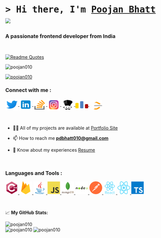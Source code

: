 
# <samp>&gt; Hi there, I'm <a href="https://poojan-bhatt.netlify.app/" target="_blank">Poojan Bhatt</a> <img src="https://media.giphy.com/media/hvRJCLFzcasrR4ia7z/giphy.gif" width="25"> </samp>

<h3 align="left">A passionate frontend developer from India</h3>

<br/>

[![Readme Quotes](https://quotes-github-readme.vercel.app/api?type=horizontal&theme=monokai)](https://github.com/piyushsuthar/github-readme-quotes)

<p align="left">
    <img src="https://komarev.com/ghpvc/?username=poojan010&label=Profile%20views&color=0e75b6&style=flat" alt="poojan010" />
</p>

<!-- <p align="left"> <a href="https://github.com/ryo-ma/github-profile-trophy"><img src="https://github-profile-trophy.vercel.app/?username=poojan010" alt="poojan010" /></a> </p> -->

<p align="left">
    <a href="https://twitter.com/poojan010" target="blank">
        <img src="https://img.shields.io/twitter/follow/poojan010?logo=twitter&style=for-the-badge" alt="poojan010" />
    </a>
</p>

<h3 align="left">Connect with me :</h3>

<p align="left">
    <a href="https://twitter.com/poojan010" target="_blank">
        <img align="center" src="assets/twitter-icon.svg" alt="poojan010" height="35" width="40" />
    </a>
    <a href="https://linkedin.com/in/poojan-bhatt-8b7612187" target="_blank">
        <img align="center" src="assets/linkedin-icon.svg" height="35" width="40" />
    </a>
    <a href="https://stackoverflow.com/users/16914783/poojan-bhatt" target="_blank">
        <img align="center" src="assets/stackOverflow-icon.svg" alt="poojan-bhatt" height="30" width="40" />
    </a>
    <a href="https://instagram.com/poojan010" target="_blank">
        <img align="center" src="assets/insta-icon.svg" alt="poojan010" height="38" width="40" />
    </a>
    <a href="https://www.codechef.com/users/poojan_bhatt" target="_blank">
        <img align="center" src="assets/codechef-icon.svg" alt="poojan_bhatt" height="30" width="40" />
    </a>
    <a href="https://codeforces.com/profile/poojan010" target="_blank">
        <img align="center" src="assets/codeforces-icon.svg" alt="poojan010" height="30" width="40" />
    </a>
    <a href="https://www.leetcode.com/poojan010" target="_blank">
        <img align="center" src="assets/leetcode-icon.svg" alt="poojan010" height="30" width="40" />
    </a>
</p>

<br/>

- 👨‍💻 All of my projects are available at [Portfolio Site](https://poojan-bhatt.netlify.app/)

- 📫 How to reach me **pdbhatt010@gmail.com**

- 📄 Know about my experiences [Resume](https://drive.google.com/file/d/1_X4JYKlMil8gn8GL5PkyP6d3f6y_3GK5/view?usp=sharing)

<br/>

<h3 align="left">Languages and Tools :</h3>

<p align="left">
    <a href="https://www.w3schools.com/cpp/" target="_blank" rel="noreferrer">
        <img src="assets/cpp-icon.svg" alt="cplusplus" width="40" height="40"/>
    </a>
    <a href="https://firebase.google.com/" target="_blank" rel="noreferrer">
        <img src="assets/firebase-icon.svg" alt="firebase" width="40" height="40"/>
    </a>
    <a href="https://www.java.com" target="_blank" rel="noreferrer">
        <img src="assets/java-icon.svg" alt="java" width="40" height="40"/>
    </a>
    <a href="https://developer.mozilla.org/en-US/docs/Web/JavaScript" target="_blank" rel="noreferrer">
        <img src="assets/javascript-icon.svg" alt="javascript" width="40" height="40"/>
    </a>
    <a href="https://www.mongodb.com/" target="_blank" rel="noreferrer">
        <img src="assets/mongodb-icon.svg" alt="mongodb" width="40" height="40"/>
    </a>
    <a href="https://nodejs.org" target="_blank" rel="noreferrer">
        <img src="assets/nodejs-icon.svg" alt="nodejs" width="40" height="40"/>
    </a>
    <a href="https://postman.com" target="_blank" rel="noreferrer">
        <img src="assets/postman-icon.svg" alt="postman" width="40" height="40"/> </a>
    <a href="https://reactjs.org/" target="_blank" rel="noreferrer">
        <img src="assets/react-icon.svg" alt="react" width="40" height="40"/>
    </a>
    <a href="https://reactnative.dev/" target="_blank" rel="noreferrer">
        <img src="assets/reactnative-icon.svg" alt="reactnative" width="40" height="40"/>
    </a>
    <a href="https://www.typescriptlang.org/" target="_blank" rel="noreferrer">
        <img src="assets/typescript-icon.svg" alt="typescript" width="40" height="40"/>
    </a>
</p>

<br/>

📈 **My GitHub Stats:**

<p>
    <img height="180em" src="https://github-readme-streak-stats.herokuapp.com/?user=poojan010&layout=compact&show_icons=true&theme=tokyonight&line_height=27&title_color=FFFFFF" alt="poojan010" />
    <br/>
    <img height="180em" src="https://github-readme-stats.vercel.app/api?username=poojan010&layout=compact&show_icons=true&theme=tokyonight&line_height=27&title_color=FFFFFF&locale=en" alt="poojan010" />
    <img height="180em" src="https://github-readme-stats.vercel.app/api/top-langs?username=poojan010&show_icons=true&locale=en&layout=compact&theme=tokyonight&line_height=27&title_color=FFFFFF" alt="poojan010" />
</p>
